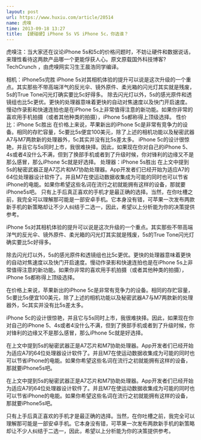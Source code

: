 ```yaml
---
layout: post
url: https://www.huxiu.com/article/20514
name: 虎嗅
time: 2013-09-18 13:27
title: 【硬碰硬】iPhone 5s VS iPhone 5c，你选谁？
---
```

虎嗅注：当大家还在议论iPhone 5s和5c的价格问题时，不妨让硬件和数据说话，来理性看待这两款产品哪一个更能俘获人心。原文原载国外科技博客?TechCrunch ，由虎嗅网实习生王晨浩同学编译。

相机：iPhone5s完胜 iPhone 5s对其相机体验的提升可以说是这次升级的一个重点。其实那些不带高端洋气的反光伞、镜外原件、柔光箱的闪光灯其实就是残废，5s的True Tone闪光灯确实要比5c好得多。 除去闪光灯以外，5s的感光原件和透镜组也比5c更优。更快的处理器意味着更快的自动对焦速度以及快门开启速度。慢动作录影和快速连拍也是在iPhone 5s上非常值得注意的新功能。如果你非常的喜欢用手机拍摄（或者其他种类的拍摄），iPhone 5s都称得上顶级选择。 性价比：iPhone 5c胜出 在价格上来说，苹果新出的iPhone 5c是非常有竞争力的设备。相同的存贮容量，5c要比5s便宜100美元，除了上述的相机功能以及秘密武器A7与M7两款新的处理器外，5c其实并没有比5s差太多。 iPhone 5c的设计很惊艳，并且它与5s同时上市，我很难抉择。因此，如果现在你对自己的iPhone 5、4s或者4没什么不满，但到了换部手机或者到了升级时候，你对锋利的边缘又不是那么感冒，那么iPhone 5c就是好选择。 处理器：iPhone 5s胜出 在上文中提到5s的秘密武器正是A7芯片和M7协助处理器。App开发者们已经开始为适应A7的64位处理器设计软件了。并且M7在使运动数据收集成为可能的同时也可以节省iPhone的电能。如果你希望这些名词在流行之初就能拥有这样的设备，那就要iPhone5s吧。 只有上手后真正喜欢的手机才是最正确的选择。当然，在你吐槽之前，我完全可以理解那可能是一部安卓手机。它本身没有错，可苹果一次发布两款新手机的新策略却让不少人纠结于二选一，因此，希望以上分析能为你的决策提供参考。

iPhone 5s对其相机体验的提升可以说是这次升级的一个重点。其实那些不带高端洋气的反光伞、镜外原件、柔光箱的闪光灯其实就是残废，5s的True Tone闪光灯确实要比5c好得多。

除去闪光灯以外，5s的感光原件和透镜组也比5c更优。更快的处理器意味着更快的自动对焦速度以及快门开启速度。慢动作录影和快速连拍也是在iPhone 5s上非常值得注意的新功能。如果你非常的喜欢用手机拍摄（或者其他种类的拍摄），iPhone 5s都称得上顶级选择。

在价格上来说，苹果新出的iPhone 5c是非常有竞争力的设备。相同的存贮容量，5c要比5s便宜100美元，除了上述的相机功能以及秘密武器A7与M7两款新的处理器外，5c其实并没有比5s差太多。

iPhone 5c的设计很惊艳，并且它与5s同时上市，我很难抉择。因此，如果现在你对自己的iPhone 5、4s或者4没什么不满，但到了换部手机或者到了升级时候，你对锋利的边缘又不是那么感冒，那么iPhone 5c就是好选择。

在上文中提到5s的秘密武器正是A7芯片和M7协助处理器。App开发者们已经开始为适应A7的64位处理器设计软件了。并且M7在使运动数据收集成为可能的同时也可以节省iPhone的电能。如果你希望这些名词在流行之初就能拥有这样的设备，那就要iPhone5s吧。

在上文中提到5s的秘密武器正是A7芯片和M7协助处理器。App开发者们已经开始为适应A7的64位处理器设计软件了。并且M7在使运动数据收集成为可能的同时也可以节省iPhone的电能。如果你希望这些名词在流行之初就能拥有这样的设备，那就要iPhone5s吧。

只有上手后真正喜欢的手机才是最正确的选择。当然，在你吐槽之前，我完全可以理解那可能是一部安卓手机。它本身没有错，可苹果一次发布两款新手机的新策略却让不少人纠结于二选一，因此，希望以上分析能为你的决策提供参考。

